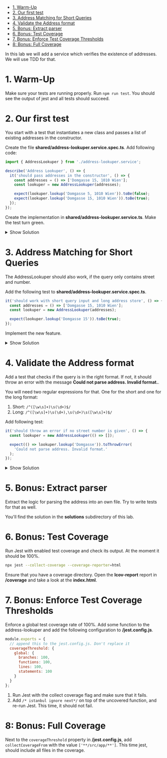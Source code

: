 - [1. Warm-Up](#1-warm-up)
- [2. Our first test](#2-our-first-test)
- [3. Address Matching for Short Queries](#3-address-matching-for-short-queries)
- [4. Validate the Address format](#4-validate-the-address-format)
- [5. Bonus: Extract parser](#5-bonus-extract-parser)
- [6. Bonus: Test Coverage](#6-bonus-test-coverage)
- [7. Bonus: Enforce Test Coverage Thresholds](#7-bonus-enforce-test-coverage-thresholds)
- [8: Bonus: Full Coverage](#8-bonus-full-coverage)

In this lab we will add a service which verifies the existence of addresses. We will use TDD for that.

# 1. Warm-Up

Make sure your tests are running properly. Run `npm run test`. You should see the output of jest and all tests should succeed.

# 2. Our first test

You start with a test that instantiates a new class and passes a list of existing addresses in the constructor.

Create the file **shared/address-lookuper.service.spec.ts**. Add following code:

```typescript
import { AddressLookuper } from './address-lookuper.service';

describe('Address Lookuper', () => {
  it('should pass addresses in the constructor', () => {
    const addresses = () => ['Domgasse 15, 1010 Wien'];
    const lookuper = new AddressLookuper(addresses);

    expect(lookuper.lookup('Domgasse 5, 1010 Wien')).toBe(false);
    expect(lookuper.lookup('Domgasse 15, 1010 Wien')).toBe(true);
  });
});
```

Create the implementation in **shared/address-lookuper.service.ts**. Make the test turn green.

<details>
<summary>Show Solution</summary>
<p>

```typescript
export class AddressLookuper {
  addresses: string[];

  constructor(addressesSupplier: () => string[]) {
    this.addresses = addressesSupplier();
  }

  lookup(query: string): boolean {
    return this.addresses.some((address) => address === query);
  }
}
```

</p>
</details>

# 3. Address Matching for Short Queries

The AddressLookuper should also work, if the query only contains street and number.

Add the following test to **shared/address-lookuper.service.spec.ts**.

```typescript
it('should work with short query input and long address store', () => {
  const addresses = () => ['Domgasse 15, 1010 Wien'];
  const lookuper = new AddressLookuper(addresses);

  expect(lookuper.lookup('Domgasse 15')).toBe(true);
});
```

Implement the new feature.

<details>
<summary>Show Solution</summary>
<p>

```typescript
import { parseAddress } from './parse-address';

export class AddressLookuper {
  addresses: string[];

  constructor(addressesSupplier: () => string[]) {
    this.addresses = addressesSupplier();
  }

  lookup(query: string): boolean {
    return this.addresses.some((address) => address.startsWith(query));
  }
}
```

</p>
</details>

# 4. Validate the Address format

Add a test that checks if the query is in the right format. If not, it should throw an error with the message **Could not parse address. Invalid format.**.

You will need two regular expressions for that. One for the short and one for the long format:

1. Short: `/^([\w\s]+)\s(\d+)$/`
2. Long: `/^([\w\s]+)\s(\d+),\s(\d+)\s([\w\s]+)$/`

Add following test:

```typescript
it('should throw an error if no street number is given', () => {
  const lookuper = new AddressLookuper(() => []);

  expect(() => lookuper.lookup('Domgasse')).toThrowError(
    'Could not parse address. Invalid format.'
  );
});
```

<details>
<summary>Show Solution</summary>
<p>

```typescript
import { Address } from './address';

export class AddressLookuper {
  addresses: string[];

  constructor(addressesSupplier: () => string[]) {
    this.addresses = addressesSupplier();
  }

  lookup(query: string): boolean {
    this.parseAddress(query);
    return this.addresses.some((address) => address.startsWith(query));
  }

  parseAddress(query: string): Address {
    const shortPattern = /^([\w\s]+)\s(\d+)$/;
    const longPattern = /^([\w\s]+)\s(\d+),\s(\d+)\s([\w\s]+)$/;
    let match: string[] | null = query.match(shortPattern);

    if (match) {
      const [, street, streetNumber] = match;
      return { street, streetNumber };
    } else {
      match = query.match(longPattern);
      if (match) {
        const [, street, streetNumber, zip, city] = match;
        return { street, streetNumber, zip, city };
      }
    }

    throw new Error('Could not parse address. Invalid format.');
  }
}
```

</p>
</details>

# 5. Bonus: Extract parser

Extract the logic for parsing the address into an own file. Try to write tests for that as well.

You'll find the solution in the **solutions** subdirectory of this lab.

# 6. Bonus: Test Coverage

Run Jest with enabled test coverage and check its output. At the moment it should be 100%.

```bash
npx jest --collect-coverage --coverage-reporter=html
```

Ensure that you have a coverage directory. Open the **lcov-report** report in **/coverage** and take a look at the **index.html**.

# 7. Bonus: Enforce Test Coverage Thresholds

Enforce a global test coverage rate of 100%. Add some function to the address-lookuper and add the following configuration to **/jest.config.js**.

```js
module.exports = {
  // append this to the jest.config.js. Don't replace it
  coverageThreshold: {
    global: {
      branches: 100,
      functions: 100,
      lines: 100,
      statements: 100
    }
  }
};
```

1. Run Jest with the collect coverage flag and make sure that it fails.
2. Add `/* istanbul ignore next*/` on top of the uncovered function, and re-run Jest. This time, it should not fail.

# 8: Bonus: Full Coverage

Next to the `coverageThreshold` property in **/jest.config.js**, add `collectCoverageFrom` with the value `['**/src/app/**']`. This time jest, should include all files in the coverage.
